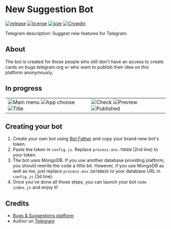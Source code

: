# New Suggestion Bot
[![release](https://img.shields.io/badge/release-v3.4.0-green.svg?style=flat)]()
[![license](https://img.shields.io/github/license/s0ftik3/newsuggestion-bot)]()
[![size](https://img.shields.io/github/languages/code-size/s0ftik3/newsuggestion-bot)]()
[![Crowdin](https://badges.crowdin.net/newsuggestion-bot/localized.svg)](https://crowdin.com/project/newsuggestion-bot)

Telegram description: Suggest new features for Telegram.

## About
The bot is created for those people who still don't have an access to create cards on bugs.telegram.org or who want to publish their idea on this platform anonymously. 

## In progress
<table>
  <tr>
      <td>
        <img src="https://i.ibb.co/MM8Bf7n/1.png" alt="Main menu">
        <img src="https://i.ibb.co/vZJ514Y/2.png" alt="App choose">
        <img src="https://i.ibb.co/wg38ZpD/3.png" alt="Title">
      </td>
      <td>
        <img src="https://i.ibb.co/hXqpN7B/4.png" alt="Check">
        <img src="https://i.ibb.co/ysSwZhq/5.png" alt="Preview">
        <img src="https://i.ibb.co/84q4T1h/6.png" alt="Published">
      </td>
  </tr> 
</table>

## Creating your bot
1) Create your own bot using [Bot Father](https://t.me/BotFather) and copy your brand-new bot's token.
2) Paste the token in `config.js`. Replace `process.env.TOKEN` (2nd line) to your token.
3) The bot uses MongoDB. If you use another database providing platform, you should rewrite the code a little bit. However, if you use MongoDB as well as me, just replace `process.env.DATABASE` to your database URL in `config.js` (3d line).
4) Once you've done all those steps, you can launch your bot `node index.js` and enjoy it!

## Credits
- [Bugs & Suggestions platform](https://bugs.telegram.org)
- Author on [Telegram](https://t.me/id160)